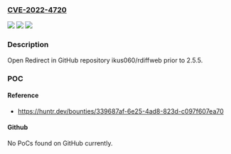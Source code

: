### [CVE-2022-4720](https://cve.mitre.org/cgi-bin/cvename.cgi?name=CVE-2022-4720)
![](https://img.shields.io/static/v1?label=Product&message=ikus060%2Frdiffweb&color=blue)
![](https://img.shields.io/static/v1?label=Version&message=n%2Fa&color=blue)
![](https://img.shields.io/static/v1?label=Vulnerability&message=CWE-601%20URL%20Redirection%20to%20Untrusted%20Site&color=brighgreen)

### Description

Open Redirect in GitHub repository ikus060/rdiffweb prior to 2.5.5.

### POC

#### Reference
- https://huntr.dev/bounties/339687af-6e25-4ad8-823d-c097f607ea70

#### Github
No PoCs found on GitHub currently.

